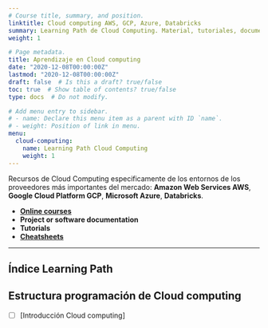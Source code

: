 ```yaml
---
# Course title, summary, and position.
linktitle: Cloud computing AWS, GCP, Azure, Databricks
summary: Learning Path de Cloud Computing. Material, tutoriales, documentos técnicos ingenería de datos, data pipeline, scripting e implementación de servicios en la nube.
weight: 1

# Page metadata.
title: Aprendizaje en Cloud computing
date: "2020-12-08T00:00:00Z"
lastmod: "2020-12-08T00:00:00Z"
draft: false  # Is this a draft? true/false
toc: true  # Show table of contents? true/false
type: docs  # Do not modify.

# Add menu entry to sidebar.
# - name: Declare this menu item as a parent with ID `name`.
# - weight: Position of link in menu.
menu:
  cloud-computing:
    name: Learning Path Cloud Computing
    weight: 1
---
```


Recursos de Cloud Computing especificamente de los entornos de los proveedores más importantes del mercado: **Amazon Web Services AWS**, **Google Cloud Platform GCP**, **Microsoft Azure**, **Databricks**.

* **[Online courses]()**
* **Project or software documentation**
* **Tutorials**
* **[Cheatsheets](/tutorial)**

***

## Índice Learning Path


## Estructura programación de Cloud computing


- [ ] [Introducción Cloud computing]